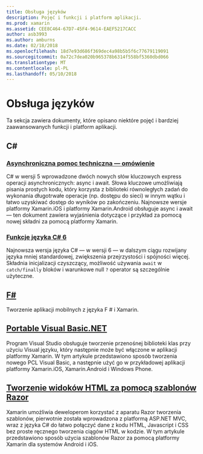 ```yaml
---
title: Obsługa języków
description: Pojęć i funkcji i platform aplikacji.
ms.prod: xamarin
ms.assetid: CEE8C464-67D7-45F4-9614-EAEF5217CACC
author: asb3993
ms.author: amburns
ms.date: 02/18/2018
ms.openlocfilehash: 18d7e93d686f369dec4a98b5b5f6c77679119091
ms.sourcegitcommit: 0a72c7dea020b965378b6314f558bf5360dbd066
ms.translationtype: MT
ms.contentlocale: pl-PL
ms.lasthandoff: 05/10/2018
---
```

# <a name="language-support"></a>Obsługa języków

Ta sekcja zawiera dokumenty, które opisano niektóre pojęć i bardziej zaawansowanych funkcji i platform aplikacji.

## <a name="c"></a>C# 
###  <a name="async-support-overviewcross-platformplatformasyncmd"></a>[Asynchroniczna pomoc techniczna — omówienie](~/cross-platform/platform/async.md)

C# w wersji 5 wprowadzone dwóch nowych słów kluczowych express operacji asynchronicznych: async i await. Słowa kluczowe umożliwiają pisania prostych kodu, który korzysta z biblioteki równoległych zadań do wykonania długotrwałe operacje (np. dostępu do sieci) w innym wątku i łatwo uzyskiwać dostęp do wyników po zakończeniu. Najnowsze wersje platformy Xamarin.iOS i platformy Xamarin.Android obsługuje async i await — ten dokument zawiera wyjaśnienia dotyczące i przykład za pomocą nowej składni za pomocą platformy Xamarin.

### <a name="c-6-language-featurescross-platformplatformcsharp-sixmd"></a>[Funkcje języka C# 6](~/cross-platform/platform/csharp-six.md)

Najnowsza wersja języka C# — w wersji 6 — w dalszym ciągu rozwijany języka mniej standardowej, zwiększenia przejrzystości i spójności więcej. Składnia inicjalizacji czyszczący, możliwość używania `await` w `catch/finally` bloków i warunkowe null `?` operator są szczególnie użyteczne.

## <a name="ffsharpindexmd"></a>[F#](fsharp/index.md)

Tworzenie aplikacji mobilnych z języka F # i Xamarin.

##  <a name="portable-visual-basicnetcross-platformplatformvisual-basicindexmd"></a>[Portable Visual Basic.NET](~/cross-platform/platform/visual-basic/index.md)

Program Visual Studio obsługuje tworzenie przenośnej biblioteki klas przy użyciu Visual języku, który następnie może być włączone w aplikacji platformy Xamarin. W tym artykule przedstawiono sposób tworzenia nowego PCL Visual Basic, a następnie użyć go w przykładowej aplikacji platformy Xamarin.iOS, Xamarin.Android i Windows Phone.

##  <a name="building-html-views-using-razor-templatescross-platformplatformrazor-html-templatesindexmd"></a>[Tworzenie widoków HTML za pomocą szablonów Razor](~/cross-platform/platform/razor-html-templates/index.md)

Xamarin umożliwia deweloperom korzystać z aparatu Razor tworzenia szablonów, pierwotnie została wprowadzona z platformą ASP.NET MVC, wraz z języka C# do łatwo połączyć dane z kodu HTML, Javascript i CSS bez proste ręcznego tworzenia ciągów HTML w kodzie.
W tym artykule przedstawiono sposób użycia szablonów Razor za pomocą platformy Xamarin dla systemów Android i iOS.
